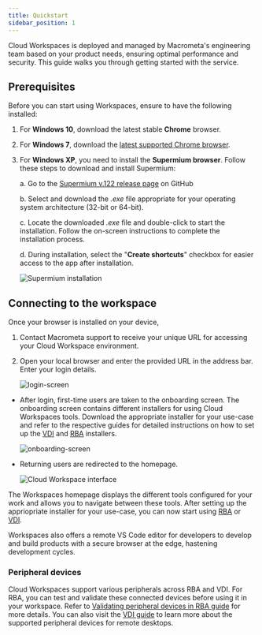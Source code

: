 ```yaml
---
title: Quickstart
sidebar_position: 1
---
```


Cloud Workspaces is deployed and managed by Macrometa's engineering team based on your product needs, ensuring optimal performance and security. This guide walks you through getting started with the service. 

## Prerequisites

Before you can start using Workspaces, ensure to have the following installed:

1. For **Windows 10**, download the latest stable **Chrome** browser.

2. For **Windows 7**, download the [latest supported Chrome browser](https://support.google.com/chrome/a/answer/7100626?hl=en&sjid=16270217913818414435-EU).

3. For **Windows XP**, you need to install the **Supermium browser**. Follow these steps to download and install Supermium:

   a. Go to the [Supermium v.122 release page](https://github.com/win32ss/supermium/releases/tag/v122-r6) on GitHub

   b. Select and download the *.exe* file appropriate for your operating system architecture (32-bit or 64-bit).

   c. Locate the downloaded *.exe* file and double-click to start the installation. Follow the on-screen instructions to complete the installation process.

   d. During installation, select the "**Create shortcuts**" checkbox for easier access to the app after installation.

   ![Supermium installation](/img/workspaces/supermium.png)

## Connecting to the workspace

Once your browser is installed on your device,

1. Contact Macrometa support to receive your unique URL for accessing your Cloud Workspace environment.
1. Open your local browser and enter the provided URL in the address bar. Enter your login details.

    ![login-screen](/img/workspaces/login-resized.jpeg)

- After login, first-time users are taken to the onboarding screen. The onboarding screen contains different installers for using Cloud Workspaces tools. Download the appropriate installer for your use-case and refer to the respective guides for detailed instructions on how to set up the [VDI](./remote-desktop-enviroment/index.md#download-the-vdi-installer) and [RBA](./remote-browser-accelerator/index.md#step-1-download-and-install-the-rba-installer) installers.
    
    ![onboarding-screen](/img/workspaces/onboarding-screen.png)

- Returning users are redirected to the homepage.

    ![Cloud Workspace interface](/img/workspaces/homepage.jpeg)
    
The Workspaces homepage displays the different tools configured for your work and allows you to navigate between these tools. After setting up the appriopriate installer for your use-case, you can now start using [RBA](./remote-browser-accelerator/index.md) or [VDI](./remote-desktop-enviroment/index.md). 

Workspaces also offers a remote VS Code editor for developers to develop and build products with a secure browser at the edge, hastening development cycles. 


### Peripheral devices

Cloud Workspaces support various peripherals across RBA and VDI. For RBA, you can test and validate these connected devices before using it in your workspace. Refer to [Validating peripheral devices in RBA guide](./remote-browser-accelerator/rba-peripheral-validator.md) for more details. You can also visit the [VDI guide](./remote-desktop-enviroment/index.md) to learn more about the supported peripheral devices for remote desktops.
